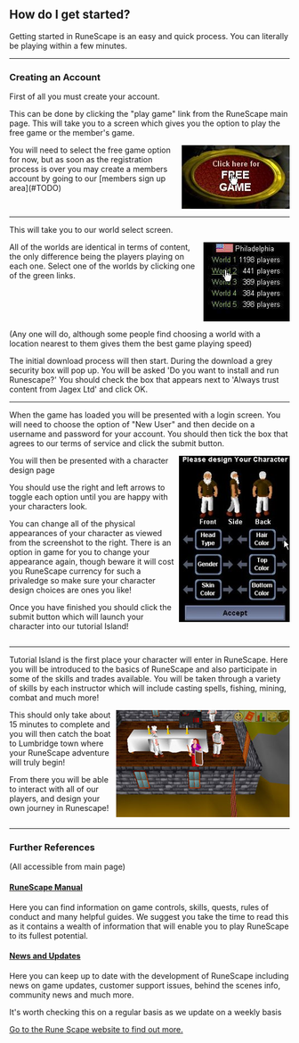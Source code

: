 <h2 class="rsc-centre-text">How do I get started?</h2>
Getting started in RuneScape is an easy and quick process. You can literally be playing within a few minutes.

---

<h3 class="rsc-centre-text">Creating an Account</h3>

First of all you must create your account.

This can be done by clicking the "play game" link from the RuneScape main page. This will take you to a screen which gives you the option to play the free game or the member's game.

<img class="rsc-image" src="/manual-images/free-game.jpg" align="right" />
You will need to select the free game option for now, but as soon as the registration process is over you may create a members account by going to our [members sign up area](#TODO)

<div style="clear:both;"></div>

---

This will take you to our world select screen.

<img class="rsc-image" src="/manual-images/world-select.jpg" align="right" />
All of the worlds are identical in terms of content, the only difference being the players playing on each one. Select one of the worlds by clicking one of the green links.

<div style="clear:both;"></div>

(Any one will do, although some people find choosing a world with a location nearest to them gives them the best game playing speed)

The initial download process will then start. During the download a grey security box will pop up. You will be asked 'Do you want to install and run Runescape?' You should check the box that appears next to 'Always trust content from Jagex Ltd' and click OK.

---

When the game has loaded you will be presented with a login screen. You will need to choose the option of "New User" and then decide on a username and password for your account. You should then tick the box that agrees to our terms of service and click the submit button.

<img class="rsc-image" src="/manual-images/design-character.jpg" align="right" />

You will then be presented with a character design page

You should use the right and left arrows to toggle each option until you are happy with your characters look.

You can change all of the physical appearances of your character as viewed from the screenshot to the right. There is an option in game for you to change your appearance again, though beware it will cost you RuneScape currency for such a privaledge so make sure your character design choices are ones you like!

Once you have finished you should click the submit button which will launch your character into our tutorial Island!

<div style="clear:both;"></div>

---

Tutorial Island is the first place your character will enter in RuneScape. Here you will be introduced to the basics of RuneScape and also participate in some of the skills and trades available. You will be taken through a variety of skills by each instructor which will include casting spells, fishing, mining, combat and much more!

<img class="rsc-image" src="/manual-images/tutorial-island.jpg" align="right" />
This should only take about 15 minutes to complete and you will then catch the boat to Lumbridge town where your RuneScape adventure will truly begin!

From there you will be able to interact with all of our players, and design your own journey in Runescape!

<div style="clear:both;"></div>

---

<h3 class="rsc-centre-text">Further References</h3>
(All accessible from main page)

<a class="rsc-centre-text" href="/manual"><h4>RuneScape Manual</h4></a>
Here you can find information on game controls, skills, quests, rules of conduct and many helpful guides. We suggest you take the time to read this as it contains a wealth of information that will enable you to play RuneScape to its fullest potential.

<a class="rsc-centre-text" href="/news"><h4>News and Updates</h4></a>
Here you can keep up to date with the development of RuneScape including news on game updates, customer support issues, behind the scenes info, community news and much more.

It's worth checking this on a regular basis as we update on a weekly basis

[Go to the Rune Scape website to find out more.](/)
